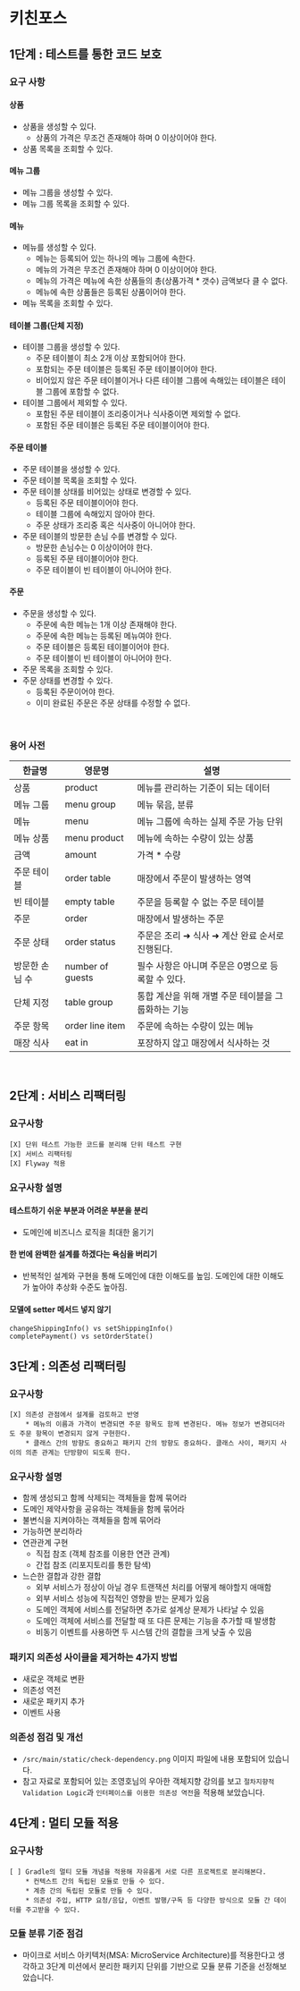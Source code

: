# 키친포스

## 1단계 : 테스트를 통한 코드 보호
### 요구 사항
#### 상품
* 상품을 생성할 수 있다.
  * 상품의 가격은 무조건 존재해야 하며 0 이상이어야 한다.
* 상품 목록을 조회할 수 있다.

#### 메뉴 그룹
* 메뉴 그룹을 생성할 수 있다. 
* 메뉴 그룹 목록을 조회할 수 있다.

#### 메뉴
* 메뉴를 생성할 수 있다.
  * 메뉴는 등록되어 있는 하나의 메뉴 그룹에 속한다.
  * 메뉴의 가격은 무조건 존재해야 하며 0 이상이어야 한다.
  * 메뉴의 가격은 메뉴에 속한 상품들의 총(상품가격 * 갯수) 금액보다 클 수 없다.
  * 메뉴에 속한 상품들은 등록된 상품이어야 한다.
* 메뉴 목록을 조회할 수 있다.

#### 테이블 그룹(단체 지정)
* 테이블 그룹을 생성할 수 있다.
  * 주문 테이블이 최소 2개 이상 포함되어야 한다.
  * 포함되는 주문 테이블은 등록된 주문 테이블이어야 한다.
  * 비어있지 않은 주문 테이블이거나 다른 테이블 그룹에 속해있는 테이블은 테이블 그룹에 포함할 수 없다.
* 테이블 그룹에서 제외할 수 있다.
  * 포함된 주문 테이블이 조리중이거나 식사중이면 제외할 수 없다.
  * 포함된 주문 테이블은 등록된 주문 테이블이어야 한다. 

#### 주문 테이블 
* 주문 테이블을 생성할 수 있다.
* 주문 테이블 목록을 조회할 수 있다.
* 주문 테이블 상태를 비어있는 상태로 변경할 수 있다.
  * 등록된 주문 테이블이어야 한다. 
  * 테이블 그룹에 속해있지 않아야 한다.
  * 주문 상태가 조리중 혹은 식사중이 아니어야 한다.
* 주문 테이블의 방문한 손님 수를 변경할 수 있다.
  * 방문한 손님수는 0 이상이어야 한다.
  * 등록된 주문 테이블이어야 한다.
  * 주문 테이블이 빈 테이블이 아니어야 한다.

#### 주문
* 주문을 생성할 수 있다.
  * 주문에 속한 메뉴는 1개 이상 존재해야 한다.
  * 주문에 속한 메뉴는 등록된 메뉴여야 한다.
  * 주문 테이블은 등록된 테이블이어야 한다.
  * 주문 테이블이 빈 테이블이 아니어야 한다.
* 주문 목록을 조회할 수 있다.
* 주문 상태를 변경할 수 있다.
  * 등록된 주문이어야 한다.
  * 이미 완료된 주문은 주문 상태를 수정할 수 없다.

<br />

### 용어 사전

| 한글명 | 영문명 | 설명 |
| --- | --- | --- |
| 상품 | product | 메뉴를 관리하는 기준이 되는 데이터 |
| 메뉴 그룹 | menu group | 메뉴 묶음, 분류 |
| 메뉴 | menu | 메뉴 그룹에 속하는 실제 주문 가능 단위 |
| 메뉴 상품 | menu product | 메뉴에 속하는 수량이 있는 상품 |
| 금액 | amount | 가격 * 수량 |
| 주문 테이블 | order table | 매장에서 주문이 발생하는 영역 |
| 빈 테이블 | empty table | 주문을 등록할 수 없는 주문 테이블 |
| 주문 | order | 매장에서 발생하는 주문 |
| 주문 상태 | order status | 주문은 조리 ➜ 식사 ➜ 계산 완료 순서로 진행된다. |
| 방문한 손님 수 | number of guests | 필수 사항은 아니며 주문은 0명으로 등록할 수 있다. |
| 단체 지정 | table group | 통합 계산을 위해 개별 주문 테이블을 그룹화하는 기능 |
| 주문 항목 | order line item | 주문에 속하는 수량이 있는 메뉴 |
| 매장 식사 | eat in | 포장하지 않고 매장에서 식사하는 것 |

<br />

## 2단계 : 서비스 리팩터링
### 요구사항
```
[X] 단위 테스트 가능한 코드를 분리해 단위 테스트 구현
[X] 서비스 리팩터링
[X] Flyway 적용
```

### 요구사항 설명
#### 테스트하기 쉬운 부분과 어려운 부분을 분리
* 도메인에 비즈니스 로직을 최대한 옮기기 

#### 한 번에 완벽한 설계를 하겠다는 욕심을 버리기
* 반복적인 설계와 구현을 통해 도메인에 대한 이해도를 높임. 도메인에 대한 이해도가 높아야 추상화 수준도 높아짐.

#### 모델에 setter 메서드 넣지 않기
```
changeShippingInfo() vs setShippingInfo()
completePayment() vs setOrderState()
```

## 3단계 : 의존성 리팩터링
### 요구사항
```
[X] 의존성 관점에서 설계를 검토하고 반영
    * 메뉴의 이름과 가격이 변경되면 주문 항목도 함께 변경된다. 메뉴 정보가 변경되더라도 주문 항목이 변경되지 않게 구현한다.
    * 클래스 간의 방향도 중요하고 패키지 간의 방향도 중요하다. 클래스 사이, 패키지 사이의 의존 관계는 단방향이 되도록 한다. 
```

### 요구사항 설명
* 함께 생성되고 함께 삭제되는 객체들을 함께 묶어라
* 도메인 제약사항을 공유하는 객체들을 함께 묶어라
* 불변식을 지켜야하는 객체들을 함께 묶어라
* 가능하면 분리하라
* 연관관계 구현
  * 직접 참조 (객체 참조를 이용한 연관 관계)
  * 간접 참조 (리포지토리를 통한 탐색)
* 느슨한 결합과 강한 결합
  * 외부 서비스가 정상이 아닐 경우 트랜잭션 처리를 어떻게 해야할지 애매함
  * 외부 서비스 성능에 직접적인 영향을 받는 문제가 있음
  * 도메인 객체에 서비스를 전달하면 추가로 설계상 문제가 나타날 수 있음
  * 도메인 객체에 서비스를 전달할 때 또 다른 문제는 기능을 추가할 때 발생함
  * 비동기 이벤트를 사용하면 두 시스템 간의 결합을 크게 낮출 수 있음

### 패키지 의존성 사이클을 제거하는 4가지 방법
* 새로운 객체로 변환
* 의존성 역전
* 새로운 패키지 추가
* 이벤트 사용

### 의존성 점검 및 개선
* `/src/main/static/check-dependency.png` 이미지 파일에 내용 포함되어 있습니다.
* 참고 자료로 포함되어 있는 조영호님의 우아한 객체지향 강의를 보고 `절차지향적 Validation Logic`과 `인터페이스를 이용한 의존성 역전`을 적용해 보았습니다.


## 4단계 : 멀티 모듈 적용
### 요구사항
```
[ ] Gradle의 멀티 모듈 개념을 적용해 자유롭게 서로 다른 프로젝트로 분리해본다.
    * 컨텍스트 간의 독립된 모듈로 만들 수 있다.
    * 계층 간의 독립된 모듈로 만들 수 있다.
    * 의존성 주입, HTTP 요청/응답, 이벤트 발행/구독 등 다양한 방식으로 모듈 간 데이터를 주고받을 수 있다.
```

### 모듈 분류 기준 점검
* 마이크로 서비스 아키텍처(MSA: MicroService Architecture)를 적용한다고 생각하고 3단계 미션에서 분리한 패키지 단위를 기반으로 모듈 분류 기준을 선정해보았습니다.